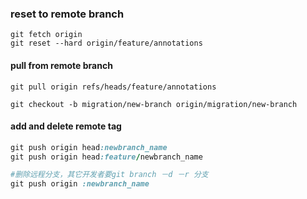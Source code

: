 ### reset to remote branch

```
git fetch origin
git reset --hard origin/feature/annotations
```


#### pull from remote branch

```
git pull origin refs/heads/feature/annotations

git checkout -b migration/new-branch origin/migration/new-branch

```


#### add and delete remote tag

```ruby
git push origin head:newbranch_name 
git push origin head:feature/newbranch_name   

#删除远程分支，其它开发者要git branch －d －r 分支  
git push origin :newbranch_name  

```

